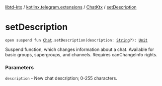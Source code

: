 [libtd-ktx](../../index.md) / [kotlinx.telegram.extensions](../index.md) / [ChatKtx](index.md) / [setDescription](./set-description.md)

# setDescription

`open suspend fun `[`Chat`](https://tdlibx.github.io/td/docs/org/drinkless/td/libcore/telegram/TdApi.Chat.html)`.setDescription(description: `[`String`](https://kotlinlang.org/api/latest/jvm/stdlib/kotlin/-string/index.html)`?): `[`Unit`](https://kotlinlang.org/api/latest/jvm/stdlib/kotlin/-unit/index.html)

Suspend function, which changes information about a chat. Available for basic groups,
supergroups, and channels. Requires canChangeInfo rights.

### Parameters

`description` - New chat description; 0-255 characters.